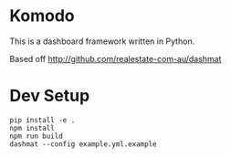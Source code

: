 Komodo
=======

This is a dashboard framework written in Python.

Based off http://github.com/realestate-com-au/dashmat


Dev Setup
=========

```
pip install -e .
npm install
npm run build
dashmat --config example.yml.example
```
